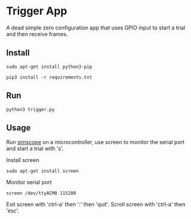 # Trigger App

A dead simple zero configuration app that uses GPIO input to start a trial and then receive frames.

## Install

```
sudo apt-get install python3-pip

pip3 install -r requirements.txt
```

## Run

```
python3 trigger.py
```

## Usage

Run [simscope](../platformio/simscope) on a microcontroller, use screen to monitor the serial port and start a trial with 's'.

Install screen

```
sudo apt-get install screen
```

Monitor serial port

```
screen /dev/ttyACM0 115200
```

Exit screen with 'ctrl-a' then ':' then 'quit'. Scroll screen with 'ctrl-a' then 'esc'.
